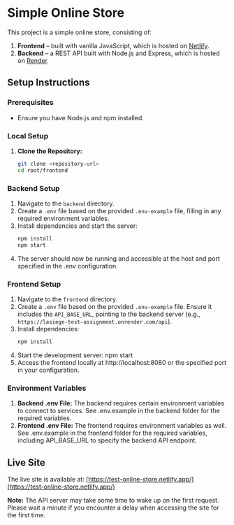 # Simple Online Store

This project is a simple online store, consisting of:

1. **Frontend** – built with vanilla JavaScript, which is hosted on [Netlify](https://test-online-store.netlify.app/).
2. **Backend** – a REST API built with Node.js and Express, which is hosted on [Render](https://lasiege-test-assignment.onrender.com).

## Setup Instructions

### Prerequisites

- Ensure you have Node.js and npm installed.

### Local Setup

1. **Clone the Repository:**
   ```bash
   git clone <repository-url>
   cd root/frontend
   ```

### Backend Setup

1. Navigate to the `backend` directory.
2. Create a `.env` file based on the provided `.env-example` file, filling in any required environment variables.
3. Install dependencies and start the server:
   ```bash
   npm install
   npm start
   ```
4. The server should now be running and accessible at the host and port specified in the .env configuration.

### Frontend Setup

1. Navigate to the `frontend` directory.
2. Create a `.env` file based on the provided `.env-example` file. Ensure it includes the `API_BASE_URL`, pointing to the backend server (e.g., `https://lasiege-test-assignment.onrender.com/api`).
3. Install dependencies:
   ```bash
   npm install
   ```
4. Start the development server:
   npm start
5. Access the frontend locally at http://localhost:8080 or the specified port in your configuration.

### Environment Variables

1. **Backend .env File:**
   The backend requires certain environment variables to connect to services. See .env.example in the backend folder for the required variables.
2. **Frontend .env File:**
   The frontend requires environment variables as well. See .env.example in the frontend folder for the required variables, including API_BASE_URL to specify the backend API endpoint.

## Live Site

The live site is available at: [https://test-online-store.netlify.app/](https://test-online-store.netlify.app/)

**Note:** The API server may take some time to wake up on the first request. Please wait a minute if you encounter a delay when accessing the site for the first time.
